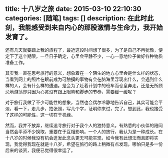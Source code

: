title: 十八岁之旅
date: 2015-03-10 22:10:30
categories: [随笔]
tags: []
description: 在此时此刻，我能感受到来自内心的那股激情与生命力，我开始发育了。
---
还有几天就要踏上我的旅程了，最近这段时间想了很多，为了是自己不再犹豫，便定下了这个期限。一旦日子确定，心里会平静不少，一心一意地位子做好各种物质准备工作。

其实我一直在思考旅行的意义，想象着在一个陌生的地方心里会是什么样的状态，当看到网上的照片在眼前成为可触摸的事物有会在脑海里浮现出什么，会遇到什么样的人，会有什么样的遭遇。是会为了赶着计划中的班车而仓皇奔走，<!--more-->还是无所顾忌地游荡却只因为心灵没有跟上眼睛和脚步的节奏，需要缓一缓呢？

对于旅行我做了不少可能性的想象，当然也会偶尔冷静地告诉自己，其实可能会平淡，看一下，走几步，拍张照，写几个字，证明你来过，完了。想到此，我也接受了这样的可能性，这一切在于机缘。

然而，我并不放弃，继续追寻旅行对于我个人的独特意义。有熟悉的小伙伴的陪同当然会平添不少换取，重要在于互相影响。一个人的旅行，我认为是一种成长。在十八岁的时候我没有机会迸发此念头更无可能实现，如今我有此想法而且即将实现，我觉得我现在就是十八岁，希望在旅行的路上稍微有点发现，哪怕只是多一份后来的谈资，我便已觉得很幸运了。